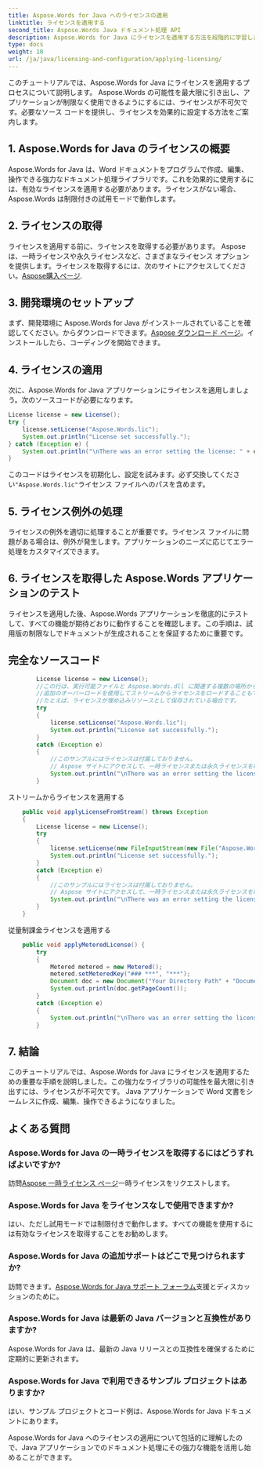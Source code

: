 ```yaml
---
title: Aspose.Words for Java へのライセンスの適用
linktitle: ライセンスを適用する
second_title: Aspose.Words Java ドキュメント処理 API
description: Aspose.Words for Java にライセンスを適用する方法を段階的に学習します。今すぐアクセスして、その可能性を最大限に引き出してください。
type: docs
weight: 10
url: /ja/java/licensing-and-configuration/applying-licensing/
---
```


このチュートリアルでは、Aspose.Words for Java にライセンスを適用するプロセスについて説明します。 Aspose.Words の可能性を最大限に引き出し、アプリケーションが制限なく使用できるようにするには、ライセンスが不可欠です。必要なソース コードを提供し、ライセンスを効果的に設定する方法をご案内します。

## 1. Aspose.Words for Java のライセンスの概要

Aspose.Words for Java は、Word ドキュメントをプログラムで作成、編集、操作できる強力なドキュメント処理ライブラリです。これを効果的に使用するには、有効なライセンスを適用する必要があります。ライセンスがない場合、Aspose.Words は制限付きの試用モードで動作します。

## 2. ライセンスの取得

ライセンスを適用する前に、ライセンスを取得する必要があります。 Aspose は、一時ライセンスや永久ライセンスなど、さまざまなライセンス オプションを提供します。ライセンスを取得するには、次のサイトにアクセスしてください。[Aspose購入ページ](https://purchase.aspose.com/buy).

## 3. 開発環境のセットアップ

まず、開発環境に Aspose.Words for Java がインストールされていることを確認してください。からダウンロードできます。[Aspose ダウンロード ページ](https://releases.aspose.com/words/java/)。インストールしたら、コーディングを開始できます。

## 4. ライセンスの適用

次に、Aspose.Words for Java アプリケーションにライセンスを適用しましょう。次のソースコードが必要になります。

```java
License license = new License();
try {
    license.setLicense("Aspose.Words.lic");
    System.out.println("License set successfully.");
} catch (Exception e) {
    System.out.println("\nThere was an error setting the license: " + e.getMessage());
}
```

このコードはライセンスを初期化し、設定を試みます。必ず交換してください`"Aspose.Words.lic"`ライセンス ファイルへのパスを含めます。

## 5. ライセンス例外の処理

ライセンスの例外を適切に処理することが重要です。ライセンス ファイルに問題がある場合は、例外が発生します。アプリケーションのニーズに応じてエラー処理をカスタマイズできます。

## 6. ライセンスを取得した Aspose.Words アプリケーションのテスト

ライセンスを適用した後、Aspose.Words アプリケーションを徹底的にテストして、すべての機能が期待どおりに動作することを確認します。この手順は、試用版の制限なしでドキュメントが生成されることを保証するために重要です。
## 完全なソースコード
```java
        License license = new License();
        //この行は、実行可能ファイルと Aspose.Words.dll に関連する複数の場所からライセンスを設定しようとします。
        //追加のオーバーロードを使用してストリームからライセンスをロードすることもできます。これは便利です。
        //たとえば、ライセンスが埋め込みリソースとして保存されている場合です。
        try
        {
            license.setLicense("Aspose.Words.lic");
            System.out.println("License set successfully.");
        }
        catch (Exception e)
        {
            //このサンプルにはライセンスは付属しておりません。
            // Aspose サイトにアクセスして、一時ライセンスまたは永久ライセンスを取得します。
            System.out.println("\nThere was an error setting the license: " + e.getMessage());
        }
```
ストリームからライセンスを適用する

```java		
    public void applyLicenseFromStream() throws Exception
    {
        License license = new License();
        try
        {
            license.setLicense(new FileInputStream(new File("Aspose.Words.lic")));
            System.out.println("License set successfully.");
        }
        catch (Exception e)
        {
            //このサンプルにはライセンスは付属しておりません。
            // Aspose サイトにアクセスして、一時ライセンスまたは永久ライセンスを取得します。
            System.out.println("\nThere was an error setting the license: " + e.getMessage());
        }
    }
```	
従量制課金ライセンスを適用する
	
```java	
    public void applyMeteredLicense() {
        try
        {
            Metered metered = new Metered();
            metered.setMeteredKey("### ***", "***");
            Document doc = new Document("Your Directory Path" + "Document.docx");
            System.out.println(doc.getPageCount());
        }
        catch (Exception e)
        {
            System.out.println("\nThere was an error setting the license: " + e.getMessage());
        }
```

## 7. 結論

このチュートリアルでは、Aspose.Words for Java にライセンスを適用するための重要な手順を説明しました。この強力なライブラリの可能性を最大限に引き出すには、ライセンスが不可欠です。 Java アプリケーションで Word 文書をシームレスに作成、編集、操作できるようになりました。


## よくある質問

### Aspose.Words for Java の一時ライセンスを取得するにはどうすればよいですか?
訪問[Aspose 一時ライセンス ページ](https://purchase.aspose.com/temporary-license/)一時ライセンスをリクエストします。

### Aspose.Words for Java をライセンスなしで使用できますか?
はい、ただし試用モードでは制限付きで動作します。すべての機能を使用するには有効なライセンスを取得することをお勧めします。

### Aspose.Words for Java の追加サポートはどこで見つけられますか?
訪問できます。[Aspose.Words for Java サポート フォーラム](https://forum.aspose.com/)支援とディスカッションのために。

### Aspose.Words for Java は最新の Java バージョンと互換性がありますか?
Aspose.Words for Java は、最新の Java リリースとの互換性を確保するために定期的に更新されます。

### Aspose.Words for Java で利用できるサンプル プロジェクトはありますか?
はい、サンプル プロジェクトとコード例は、Aspose.Words for Java ドキュメントにあります。

Aspose.Words for Java へのライセンスの適用について包括的に理解したので、Java アプリケーションでのドキュメント処理にその強力な機能を活用し始めることができます。
